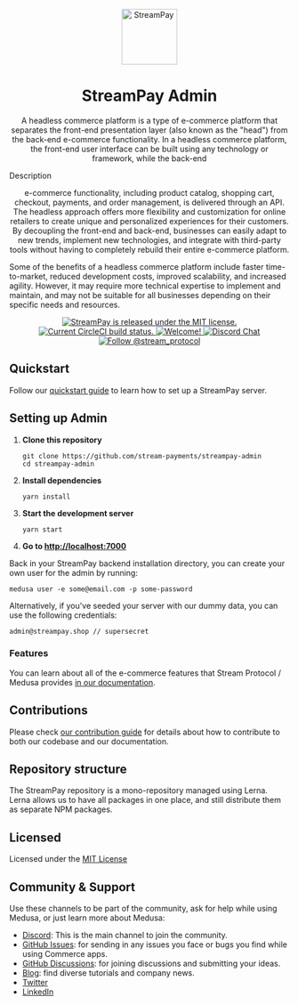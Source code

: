 <p align="center">
  <a href="https://admin.streampay.shop">
    <img alt="StreamPay" src="https://i.imgur.com/3jUHsfu.png" width="100" />
  </a>
</p>
<h1 align="center">
  StreamPay Admin
</h1>
<p align="center">
A headless commerce platform is a type of e-commerce platform that separates the front-end presentation layer (also known as the "head") from the back-end e-commerce functionality. In a headless commerce platform, the front-end user interface can be built using any technology or framework, while the back-end 
</p>
</h3>
Description
</h3>
<p align="center">
e-commerce functionality, including product catalog, shopping cart, checkout, payments, and order management, is delivered through an API.
The headless approach offers more flexibility and customization for online retailers to create unique and personalized experiences for their customers. By decoupling the front-end and back-end, businesses can easily adapt to new trends, implement new technologies, and integrate with third-party tools without having to completely rebuild their entire e-commerce platform.
</p>
Some of the benefits of a headless commerce platform include faster time-to-market, reduced development costs, improved scalability, and increased agility. However, it may require more technical expertise to implement and maintain, and may not be suitable for all businesses depending on their specific needs and resources.
</p>
<p align="center">
  <a href="https://github.com/stream-protocol/commerce-platform/blob/master/LICENSE">
    <img src="https://img.shields.io/badge/license-MIT-blue.svg" alt="StreamPay is released under the MIT license." />
  </a>
  <a href="https://circleci.com/gh/medusajs/medusa">
    <img src="https://circleci.com/gh/medusajs/medusa.svg?style=shield" alt="Current CircleCI build status." />
  </a>
  <a href="https://github.com/stream-protocol/commerce-platform/blob/master/CONTRIBUTING.md">
    <img src="https://img.shields.io/badge/PRs-welcome-brightgreen.svg?style=flat" alt="Welcome!" />
  </a>
  <a href="https://discord.gg/xpCwq3Kfn8">
    <img src="https://img.shields.io/badge/chat-on%20discord-7289DA.svg" alt="Discord Chat" />
  </a>
  <a href="https://twitter.com/intent/follow?screen_name=stream_protocol">
    <img src="https://img.shields.io/twitter/follow/stream-protocol.svg?label=Follow%20@stream_protocol" alt="Follow @stream_protocol" />
  </a>
</p>

## Quickstart

Follow our [quickstart guide](https://docs.medusajs.com/quickstart/quick-start) to learn how to set up a StreamPay server.


## Setting up Admin

1. **Clone this repository**
   ```
   git clone https://github.com/stream-payments/streampay-admin
   cd streampay-admin
   ```
2. **Install dependencies**
   ```
   yarn install
   ```
3. **Start the development server**
   ```
   yarn start
   ```
4. **Go to [http://localhost:7000](http://localhost:7000)**

Back in your StreamPay backend installation directory, you can create your own user for the admin by running:

```
medusa user -e some@email.com -p some-password
```
Alternatively, if you've seeded your server with our dummy data, you can use the following credentials:
```
admin@streampay.shop // supersecret
```

### Features

You can learn about all of the e-commerce features that Stream Protocol / Medusa provides [in our documentation](https://docs.medusajs.com/introduction#features).

## Contributions

Please check [our contribution guide](https://github.com/stream-protocol/commerce-platform/blob/master/CONTRIBUTING.md) for details about how to contribute to both our codebase and our documentation.

## Repository structure

The StreamPay repository is a mono-repository managed using Lerna. Lerna allows us to have all packages in one place, and still distribute them as separate NPM packages.

## Licensed

Licensed under the [MIT License](https://github.com/stream-protocol/commerce-platform/blob/master/LICENSE)


## Community & Support

Use these channels to be part of the community, ask for help while using Medusa, or just learn more about Medusa:

- [Discord](https://discord.gg/): This is the main channel to join the community.
- [GitHub Issues](https://github.com/stream-protocol/ecommerce-platform/issues): for sending in any issues you face or bugs you find while using Commerce apps.
- [GitHub Discussions](https://github.com/medusajs/stream-protocol/streampay/discussions): for joining discussions and submitting your ideas.
- [Blog](https:///blog.streamprotocol.org): find diverse tutorials and company news.
- [Twitter](https://twitter.com/stream_protocol)
- [LinkedIn](https://www.linkedin.com/company/stream_protocol)
